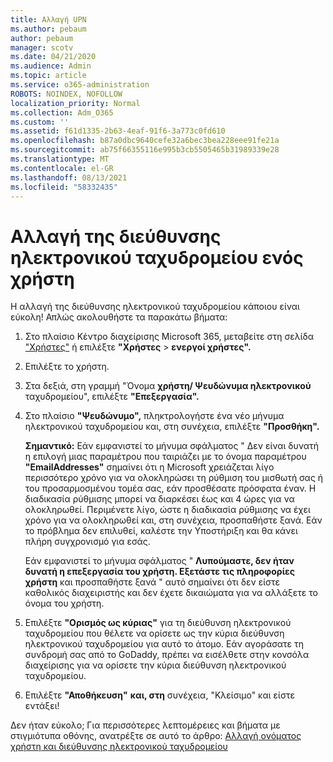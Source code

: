 ```yaml
---
title: Αλλαγή UPN
ms.author: pebaum
author: pebaum
manager: scotv
ms.date: 04/21/2020
ms.audience: Admin
ms.topic: article
ms.service: o365-administration
ROBOTS: NOINDEX, NOFOLLOW
localization_priority: Normal
ms.collection: Adm_O365
ms.custom: ''
ms.assetid: f61d1335-2b63-4eaf-91f6-3a773c0fd610
ms.openlocfilehash: b87a0dbc9640cefe32a6bec3bea228eee91fe21a
ms.sourcegitcommit: ab75f66355116e995b3cb5505465b31989339e28
ms.translationtype: MT
ms.contentlocale: el-GR
ms.lasthandoff: 08/13/2021
ms.locfileid: "58332435"
---
```

# <a name="change-a-users-email-address"></a>Αλλαγή της διεύθυνσης ηλεκτρονικού ταχυδρομείου ενός χρήστη

Η αλλαγή της διεύθυνσης ηλεκτρονικού ταχυδρομείου κάποιου είναι εύκολη! Απλώς ακολουθήστε τα παρακάτω βήματα:
  
1. Στο πλαίσιο Κέντρο διαχείρισης Microsoft 365, μεταβείτε στη σελίδα ["Χρήστες"](https://go.microsoft.com/fwlink/p/?linkid=834822) ή επιλέξτε **"Χρήστες** \> **ενεργοί χρήστες".**
    
2. Επιλέξτε το χρήστη.
    
3. Στα δεξιά, στη γραμμή "Όνομα **χρήστη/ Ψευδώνυμα ηλεκτρονικού** ταχυδρομείου", επιλέξτε **"Επεξεργασία".**
    
4. Στο πλαίσιο **"Ψευδώνυμο",** πληκτρολογήστε ένα νέο μήνυμα ηλεκτρονικού ταχυδρομείου και, στη συνέχεια, επιλέξτε **"Προσθήκη".**
    
    **Σημαντικό:** Εάν εμφανιστεί το μήνυμα σφάλματος " Δεν είναι δυνατή η επιλογή μιας παραμέτρου που ταιριάζει με το όνομα παραμέτρου **"EmailAddresses"** σημαίνει ότι η Microsoft χρειάζεται λίγο περισσότερο χρόνο για να ολοκληρώσει τη ρύθμιση του μισθωτή σας ή του προσαρμοσμένου τομέα σας, εάν προσθέσατε πρόσφατα έναν. Η διαδικασία ρύθμισης μπορεί να διαρκέσει έως και 4 ώρες για να ολοκληρωθεί. Περιμένετε λίγο, ώστε η διαδικασία ρύθμισης να έχει χρόνο για να ολοκληρωθεί και, στη συνέχεια, προσπαθήστε ξανά. Εάν το πρόβλημα δεν επιλυθεί, καλέστε την Υποστήριξη και θα κάνει πλήρη συγχρονισμό για εσάς.
    
    Εάν εμφανιστεί το μήνυμα σφάλματος " **Λυπούμαστε, δεν ήταν δυνατή η επεξεργασία του χρήστη. Εξετάστε τις πληροφορίες χρήστη** και προσπαθήστε ξανά " αυτό σημαίνει ότι δεν είστε καθολικός διαχειριστής και δεν έχετε δικαιώματα για να αλλάξετε το όνομα του χρήστη.
    
5. Επιλέξτε **"Ορισμός ως κύριας"** για τη διεύθυνση ηλεκτρονικού ταχυδρομείου που θέλετε να ορίσετε ως την κύρια διεύθυνση ηλεκτρονικού ταχυδρομείου για αυτό το άτομο. Εάν αγοράσατε τη συνδρομή σας από το GoDaddy, πρέπει να εισέλθετε στην κονσόλα διαχείρισης για να ορίσετε την κύρια διεύθυνση ηλεκτρονικού ταχυδρομείου. 
    
6. Επιλέξτε **"Αποθήκευση"** **και, στη** συνέχεια, "Κλείσιμο" και είστε εντάξει!
    
Δεν ήταν εύκολο; Για περισσότερες λεπτομέρειες και βήματα με στιγμιότυπα οθόνης, ανατρέξτε σε αυτό το άρθρο: [Αλλαγή ονόματος χρήστη και διεύθυνσης ηλεκτρονικού ταχυδρομείου](https://docs.microsoft.com/microsoft-365/admin/add-users/change-a-user-name-and-email-address)
  

